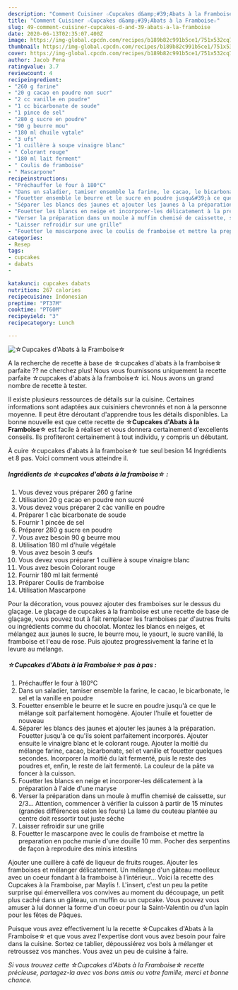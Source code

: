 ```yaml
---
description: "Comment Cuisiner ☆Cupcakes d&amp;#39;Abats à la Framboise☆"
title: "Comment Cuisiner ☆Cupcakes d&amp;#39;Abats à la Framboise☆"
slug: 49-comment-cuisiner-cupcakes-d-and-39-abats-a-la-framboise
date: 2020-06-13T02:35:07.400Z
image: https://img-global.cpcdn.com/recipes/b189b82c991b5ce1/751x532cq70/☆cupcakes-dabats-a-la-framboise☆-photo-principale-de-la-recette.jpg
thumbnail: https://img-global.cpcdn.com/recipes/b189b82c991b5ce1/751x532cq70/☆cupcakes-dabats-a-la-framboise☆-photo-principale-de-la-recette.jpg
cover: https://img-global.cpcdn.com/recipes/b189b82c991b5ce1/751x532cq70/☆cupcakes-dabats-a-la-framboise☆-photo-principale-de-la-recette.jpg
author: Jacob Pena
ratingvalue: 3.7
reviewcount: 4
recipeingredient:
- "260 g farine"
- "20 g cacao en poudre non sucr"
- "2 cc vanille en poudre"
- "1 cc bicarbonate de soude"
- "1 pince de sel"
- "280 g sucre en poudre"
- "90 g beurre mou"
- "180 ml dhuile vgtale"
- "3 ufs"
- "1 cuillère à soupe vinaigre blanc"
- " Colorant rouge"
- "180 ml lait ferment"
- " Coulis de framboise"
- " Mascarpone"
recipeinstructions:
- "Préchauffer le four à 180°C"
- "Dans un saladier, tamiser ensemble la farine, le cacao, le bicarbonate, le sel et la vanille en poudre"
- "Fouetter ensemble le beurre et le sucre en poudre jusqu&#39;à ce que le mélange soit parfaitement homogène. Ajouter l&#39;huile et fouetter de nouveau"
- "Séparer les blancs des jaunes et ajouter les jaunes à la préparation. Fouetter jusqu&#39;à ce qu&#39;ils soient parfaitement incorporés. Ajouter ensuite le vinaigre blanc et le colorant rouge. Ajouter la moitié du mélange farine, cacao, bicarbonate, sel et vanille et fouetter quelques secondes. Incorporer la moitié du lait fermenté, puis le reste des poudres et, enfin, le reste de lait fermenté. La couleur de la pâte va foncer à la cuisson."
- "Fouetter les blancs en neige et incorporer-les délicatement à la préparation à l&#39;aide d&#39;une maryse"
- "Verser la préparation dans un moule à muffin chemisé de caissette, sur 2/3... Attention, commencer à vérifier la cuisson à partir de 15 minutes (grandes différences selon les fours) La lame du couteau plantée au centre doit ressortir tout juste sèche"
- "Laisser refroidir sur une grille"
- "Fouetter le mascarpone avec le coulis de framboise et mettre la preparation en poche munie d&#39;une douille 10 mm. Pocher des serpentins de façon à reproduire des minis intestins"
categories:
- Resep
tags:
- cupcakes
- dabats
- 

katakunci: cupcakes dabats  
nutrition: 267 calories
recipecuisine: Indonesian
preptime: "PT37M"
cooktime: "PT60M"
recipeyield: "3"
recipecategory: Lunch

---
```



![☆Cupcakes d&#39;Abats à la Framboise☆](https://img-global.cpcdn.com/recipes/b189b82c991b5ce1/751x532cq70/☆cupcakes-dabats-a-la-framboise☆-photo-principale-de-la-recette.jpg)

A la recherche de recette à base de ☆cupcakes d&#39;abats à la framboise☆ parfaite ?? ne cherchez plus! Nous vous fournissons uniquement la recette parfaite ☆cupcakes d&#39;abats à la framboise☆ ici. Nous avons un grand nombre de recette à tester.

Il existe plusieurs ressources de détails sur la cuisine. Certaines informations sont adaptées aux cuisiniers chevronnés et non à la personne moyenne. Il peut être déroutant d'apprendre tous les détails disponibles. La bonne nouvelle est que cette recette de <strong> ☆Cupcakes d&#39;Abats à la Framboise☆ </strong> est facile à réaliser et vous donnera certainement d'excellents conseils. Ils profiteront certainement à tout individu, y compris un débutant.

<!--inarticleads1-->

À cuire ☆cupcakes d&#39;abats à la framboise☆ tue seul besion 14 Ingrédients et 8 pas. Voici comment vous atteindre il.

##### Ingrédients de ☆cupcakes d&#39;abats à la framboise☆ :

1. Vous devez vous préparer 260 g farine
1. Utilisation 20 g cacao en poudre non sucré
1. Vous devez vous préparer 2 càc vanille en poudre
1. Préparer 1 càc bicarbonate de soude
1. Fournir 1 pincée de sel
1. Préparer 280 g sucre en poudre
1. Vous avez besoin 90 g beurre mou
1. Utilisation 180 ml d&#39;huile végétale
1. Vous avez besoin 3 œufs
1. Vous devez vous préparer 1 cuillère à soupe vinaigre blanc
1. Vous avez besoin  Colorant rouge
1. Fournir 180 ml lait fermenté
1. Préparer  Coulis de framboise
1. Utilisation  Mascarpone


Pour la décoration, vous pouvez ajouter des framboises sur le dessus du glaçage. Le glaçage de cupcakes à la framboise est une recette de base de glaçage, vous pouvez tout à fait remplacer les framboises par d&#39;autres fruits ou ingrédients comme du chocolat. Montez les blancs en neiges, et mélangez aux jaunes le sucre, le beurre mou, le yaourt, le sucre vanillé, la framboise et l&#39;eau de rose. Puis ajoutez progressivement la farine et la levure au mélange. 

<!--inarticleads2-->

##### ☆Cupcakes d&#39;Abats à la Framboise☆ pas à pas :

1. Préchauffer le four à 180°C
1. Dans un saladier, tamiser ensemble la farine, le cacao, le bicarbonate, le sel et la vanille en poudre
1. Fouetter ensemble le beurre et le sucre en poudre jusqu&#39;à ce que le mélange soit parfaitement homogène. Ajouter l&#39;huile et fouetter de nouveau
1. Séparer les blancs des jaunes et ajouter les jaunes à la préparation. Fouetter jusqu&#39;à ce qu&#39;ils soient parfaitement incorporés. Ajouter ensuite le vinaigre blanc et le colorant rouge. Ajouter la moitié du mélange farine, cacao, bicarbonate, sel et vanille et fouetter quelques secondes. Incorporer la moitié du lait fermenté, puis le reste des poudres et, enfin, le reste de lait fermenté. La couleur de la pâte va foncer à la cuisson.
1. Fouetter les blancs en neige et incorporer-les délicatement à la préparation à l&#39;aide d&#39;une maryse
1. Verser la préparation dans un moule à muffin chemisé de caissette, sur 2/3... Attention, commencer à vérifier la cuisson à partir de 15 minutes (grandes différences selon les fours) La lame du couteau plantée au centre doit ressortir tout juste sèche
1. Laisser refroidir sur une grille
1. Fouetter le mascarpone avec le coulis de framboise et mettre la preparation en poche munie d&#39;une douille 10 mm. Pocher des serpentins de façon à reproduire des minis intestins


Ajouter une cuillère à café de liqueur de fruits rouges. Ajouter les framboises et mélanger délicatement. Un mélange d&#39;un gâteau moelleux avec un coeur fondant à la framboise à l&#39;intérieur… Voici la recette des Cupcakes à la Framboise, par Maylis !. L&#39;insert, c&#39;est un peu la petite surprise qui émerveillera vos convives au moment du découpage, un petit plus caché dans un gâteau, un muffin ou un cupcake. Vous pouvez vous amuser à lui donner la forme d&#39;un coeur pour la Saint-Valentin ou d&#39;un lapin pour les fêtes de Pâques. 

<!--inarticleads1-->

<p>
Puisque vous avez effectivement lu la recette ☆Cupcakes d&#39;Abats à la Framboise☆ et que vous avez l'expertise dont vous avez besoin pour faire dans la cuisine. Sortez ce tablier, dépoussiérez vos bols à mélanger et retroussez vos manches. Vous avez un peu de cuisine à faire.
</p>

<p>
<i>Si vous trouvez cette ☆Cupcakes d&#39;Abats à la Framboise☆ recette précieuse, partagez-la avec vos bons amis ou votre famille, merci et bonne chance.</i>
</p>
